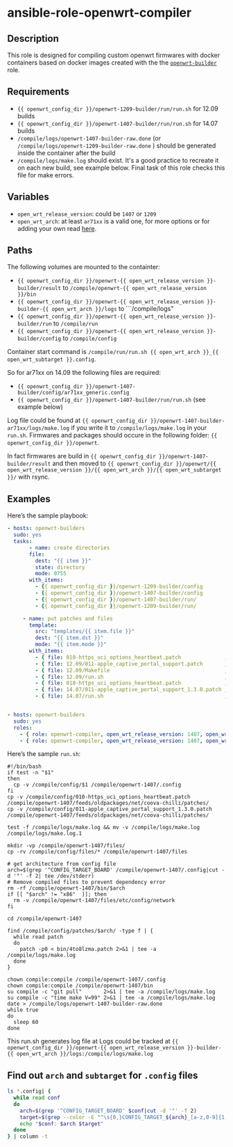 # ansible-role-openwrt-compiler

## Description

This role is designed for compiling custom openwrt firmwares with docker containers based on docker images created with the the [```openwrt-builder```](https://github.com/gitinsky/ansible-role-openwrt-builder) role.

## Requirements

- ```{{ openwrt_config_dir }}/openwrt-1209-builder/run/run.sh``` for 12.09 builds
- ```{{ openwrt_config_dir }}/openwrt-1407-builder/run/run.sh``` for 14.07 builds
- ```/compile/logs/openwrt-1407-builder-raw.done``` (or ```/compile/logs/openwrt-1209-builder-raw.done``` ) should be generated inside the container after the build
- ```/compile/logs/make.log``` should exist. It's a good practice to recreate it on each new build, see example below. Final task of this role checks this file for make errors.

## Variables

- ```open_wrt_release_version```: could be ```1407``` or ```1209```
- ```open_wrt_arch```: at least ```ar71xx``` is a valid one, for more options or for adding your own read [here](https://github.com/gitinsky/ansible-role-openwrt-builder#updating-role-with-more-architecture-specific-images).

## Paths

The following volumes are mounted to the containter:

* ```{{ openwrt_config_dir }}/openwrt-{{ open_wrt_release_version }}-builder/result``` to ```/compile/openwrt-{{ open_wrt_release_version }}/bin```
* ```{{ openwrt_config_dir }}/openwrt-{{ open_wrt_release_version }}-builder-{{ open_wrt_arch }}/logs``` to ```/compile/logs"
* ```{{ openwrt_config_dir }}/openwrt-{{ open_wrt_release_version }}-builder/run``` to ```/compile/run```
* ```{{ openwrt_config_dir }}/openwrt-{{ open_wrt_release_version }}-builder/config``` to ```/compile/config```

Container start command is ```/compile/run/run.sh {{ open_wrt_arch }}_{{ open_wrt_subtarget }}.config```.

So for ar71xx on 14.09 the following files are required:

- ```{{ openwrt_config_dir }}/openwrt-1407-builder/config/ar71xx_generic.config```
- ```{{ openwrt_config_dir }}/openwrt-1407-builder/run/run.sh``` (see example below)

Log file could be found at ```{{ openwrt_config_dir }}/openwrt-1407-builder-ar71xx/logs/make.log``` if you write it to ```/compile/logs/make.log``` in your ```run.sh```.
Firmwares and packages should occure in the following folder: ```{{ openwrt_config_dir }}/openwrt```.

In fact firmwares are build in ```{{ openwrt_config_dir }}/openwrt-1407-builder/result``` and then moved to ```{{ openwrt_config_dir }}/openwrt/{{ open_wrt_release_version }}/{{ open_wrt_arch }}/{{ open_wrt_subtarget }}/``` with rsync.

## Examples

Here’s the sample playbook:

```yaml
- hosts: openwrt-builders
  sudo: yes
  tasks:
       - name: create directories
       file:
         dest: "{{ item }}"
         state: directory
         mode: 0755
       with_items:
         - {{ openwrt_config_dir }}/openwrt-1209-builder/config
         - {{ openwrt_config_dir }}/openwrt-1407-builder/config
         - {{ openwrt_config_dir }}/openwrt-1407-builder/run/
         - {{ openwrt_config_dir }}/openwrt-1209-builder/run/

     - name: put patches and files
       template:
         src: "templates/{{ item.file }}"
         dest: "{{ item.dst }}"
         mode: "{{ item.mode }}"
       with_items:
         - { file: 010-https_uci_options_heartbeat.patch              , dst: {{ openwrt_config_dir }}/openwrt-1209-builder/config/ , mode: "u=rw,g=rw,o=rw" }
         - { file: 12.09/011-apple_captive_portal_support.patch       , dst: {{ openwrt_config_dir }}/openwrt-1209-builder/config/ , mode: "u=rw,g=rw,o=rw" }
         - { file: 12.09/Makefile                                     , dst: {{ openwrt_config_dir }}/openwrt-1209-builder/config/ , mode: "u=rw,g=rw,o=rw" }
         - { file: 12.09/run.sh                                       , dst: {{ openwrt_config_dir }}/openwrt-1209-builder/run/    , mode: "u=rwx,g=rw,o=rw" }
         - { file: 010-https_uci_options_heartbeat.patch              , dst: {{ openwrt_config_dir }}/openwrt-1407-builder/config/ , mode: "u=rw,g=rw,o=rw" }
         - { file: 14.07/011-apple_captive_portal_support_1.3.0.patch , dst: {{ openwrt_config_dir }}/openwrt-1407-builder/config/ , mode: "u=rw,g=rw,o=rw" }
         - { file: 14.07/run.sh                                       , dst: {{ openwrt_config_dir }}/openwrt-1407-builder/run/    , mode: "u=rwx,g=rw,o=rw" }


- hosts: openwrt-builders
  sudo: yes
  roles:
    - { role: openwrt-compiler, open_wrt_release_version: 1407, open_wrt_arch: ar71xx }
    - { role: openwrt-compiler, open_wrt_release_version: 1407, open_wrt_arch: ramips, open_wrt_subtarget: mt7620a }

```

Here’s the sample ```run.sh```:

```
#!/bin/bash
if test -n "$1"
then
  cp -v /compile/config/$1 /compile/openwrt-1407/.config
fi
cp -v /compile/config/010-https_uci_options_heartbeat.patch        /compile/openwrt-1407/feeds/oldpackages/net/coova-chilli/patches/
cp -v /compile/config/011-apple_captive_portal_support_1.3.0.patch /compile/openwrt-1407/feeds/oldpackages/net/coova-chilli/patches/

test -f /compile/logs/make.log && mv -v /compile/logs/make.log /compile/logs/make.log.1

mkdir -vp /compile/openwrt-1407/files/
cp -rv /compile/config/files/* /compile/openwrt-1407/files

# get architecture from config file
arch=$(grep '^CONFIG_TARGET_BOARD' /compile/openwrt-1407/.config|cut -d '"' -f 2| tee /dev/stderr)
# Remove compiled files to prevent dependency error
rm -rf /compile/openwrt-1407/bin/$arch
if [[ "$arch" != "x86"  ]]; then
  rm -v /compile/openwrt-1407/files/etc/config/network
fi

cd /compile/openwrt-1407

find /compile/config/patches/$arch/ -type f | {
  while read patch
  do
    patch -p0 < bin/4to8lzma.patch 2>&1 | tee -a /compile/logs/make.log
  done
}

chown compile:compile /compile/openwrt-1407/.config
chown compile:compile /compile/openwrt-1407/bin
su compile -c "git pull"       2>&1 | tee -a /compile/logs/make.log
su compile -c "time make V=99" 2>&1 | tee -a /compile/logs/make.log
date > /compile/logs/openwrt-1407-builder-raw.done
while true
do
  sleep 60
done
```

This run.sh generates log file at Logs could be tracked at ```{{ openwrt_config_dir }}/openwrt-{{ open_wrt_release_version }}-builder-{{ open_wrt_arch }}/logs:/compile/logs/make.log```

## Find out ```arch``` and ```subtarget``` for ```.config``` files

```bash
ls *.config| {
  while read conf
  do
    arch=$(grep '^CONFIG_TARGET_BOARD' $conf|cut -d '"' -f 2)
    target=$(grep --color -E "^\s{0,}CONFIG_TARGET_${arch}_[a-z,0-9]{1,}=y" $conf| awk -F '[_=]' {'print $4'})
    echo "$conf: $arch $target"
  done
} | column -t
```
